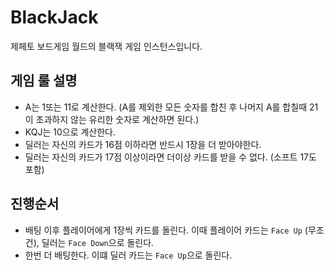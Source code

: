 # BlackJack 

 제페토 보드게임 월드의 블랙잭 게임 인스턴스입니다. 

## 게임 룰 설명 
 - A는 1또는 11로 계산한다. (A를 제외한 모든 숫자를 합친 후 나머지 A를 합칠때 21이 초과하지 않는 유리한 숫자로 계산하면 된다.)
 - KQJ는 10으로 계산한다. 
 - 딜러는 자신의 카드가 16점 이하라면 반드시 1장을 더 받아야한다.
 - 딜러는 자신의 카드가 17점 이상이라면 더이상 카드를 받을 수 없다. (소프트 17도 포함)
   
## 진행순서

 - 배팅 이후 플레이어에게 1장씩 카드를 돌린다.  이때 플레이어 카드는 `Face Up` (무조건), 딜러는 `Face Down`으로 돌린다.
 - 한번 더 배팅한다. 이떄 딜러 카드는 `Face Up`으로 돌린다. 
